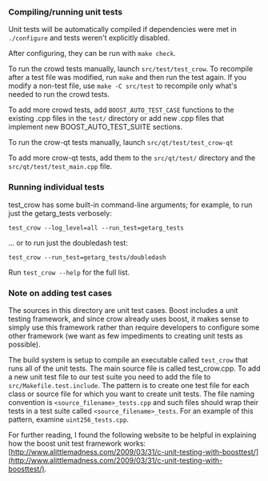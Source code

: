 ### Compiling/running unit tests

Unit tests will be automatically compiled if dependencies were met in `./configure`
and tests weren't explicitly disabled.

After configuring, they can be run with `make check`.

To run the crowd tests manually, launch `src/test/test_crow`. To recompile
after a test file was modified, run `make` and then run the test again. If you
modify a non-test file, use `make -C src/test` to recompile only what's needed
to run the crowd tests.

To add more crowd tests, add `BOOST_AUTO_TEST_CASE` functions to the existing
.cpp files in the `test/` directory or add new .cpp files that
implement new BOOST_AUTO_TEST_SUITE sections.

To run the crow-qt tests manually, launch `src/qt/test/test_crow-qt`

To add more crow-qt tests, add them to the `src/qt/test/` directory and
the `src/qt/test/test_main.cpp` file.

### Running individual tests

test_crow has some built-in command-line arguments; for
example, to run just the getarg_tests verbosely:

    test_crow --log_level=all --run_test=getarg_tests

... or to run just the doubledash test:

    test_crow --run_test=getarg_tests/doubledash

Run `test_crow --help` for the full list.

### Note on adding test cases

The sources in this directory are unit test cases.  Boost includes a
unit testing framework, and since crow already uses boost, it makes
sense to simply use this framework rather than require developers to
configure some other framework (we want as few impediments to creating
unit tests as possible).

The build system is setup to compile an executable called `test_crow`
that runs all of the unit tests.  The main source file is called
test_crow.cpp. To add a new unit test file to our test suite you need 
to add the file to `src/Makefile.test.include`. The pattern is to create 
one test file for each class or source file for which you want to create 
unit tests.  The file naming convention is `<source_filename>_tests.cpp` 
and such files should wrap their tests in a test suite 
called `<source_filename>_tests`. For an example of this pattern, 
examine `uint256_tests.cpp`.

For further reading, I found the following website to be helpful in
explaining how the boost unit test framework works:
[http://www.alittlemadness.com/2009/03/31/c-unit-testing-with-boosttest/](http://www.alittlemadness.com/2009/03/31/c-unit-testing-with-boosttest/).

